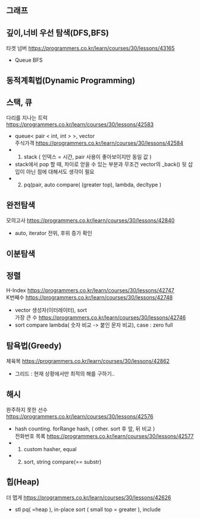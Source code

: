 ## 그래프


## 깊이,너비 우선 탐색(DFS,BFS)
타겟 넘버 https://programmers.co.kr/learn/courses/30/lessons/43165  
- Queue BFS  

## 동적계획법(Dynamic Programming)

## 스택, 큐
다리를 지나는 트럭 https://programmers.co.kr/learn/courses/30/lessons/42583  
- queue< pair < int, int > >, vector  
주식가격 https://programmers.co.kr/learn/courses/30/lessons/42584  
- 1. stack ( 인덱스 = 시간, pair 사용이 좋아보이지만 동일 값 )  
- stack에서 pop 할 때, 차이로 얻을 수 있는 부분과 무조건 vector의 _back() 뒷 삽입이 아닌 점에 대해서도 생각이 필요  
- 2. pq(pair, auto compare( (greater top), lambda, decltype )  

## 완전탐색
모의고사 https://programmers.co.kr/learn/courses/30/lessons/42840  
- auto, iterator 전위, 후위 증가 확인  

## 이분탐색

## 정렬
H-Index https://programmers.co.kr/learn/courses/30/lessons/42747  
K번째수 https://programmers.co.kr/learn/courses/30/lessons/42748  
- vector 생성자(이터레이터), sort  
가장 큰 수 https://programmers.co.kr/learn/courses/30/lessons/42746  
- sort compare lambda( 숫자 비교 -> 붙인 문자 비교), case : zero full  

## 탐욕법(Greedy)
체육복 https://programmers.co.kr/learn/courses/30/lessons/42862  
- 그리드 : 현재 상황에서만 최적의 해를 구하기..  

## 해시
완주하지 못한 선수 https://programmers.co.kr/learn/courses/30/lessons/42576  
- hash counting. forRange hash, ( other. sort 후 앞, 뒤 비교 )  
전화번호 목록 https://programmers.co.kr/learn/courses/30/lessons/42577  
- 1. custom hasher, equal  
- 2. sort, string compare(== substr)  

## 힙(Heap)
더 맵게 https://programmers.co.kr/learn/courses/30/lessons/42626  
- stl pq( =heap ), in-place sort ( small top = greater ), include <queue>  